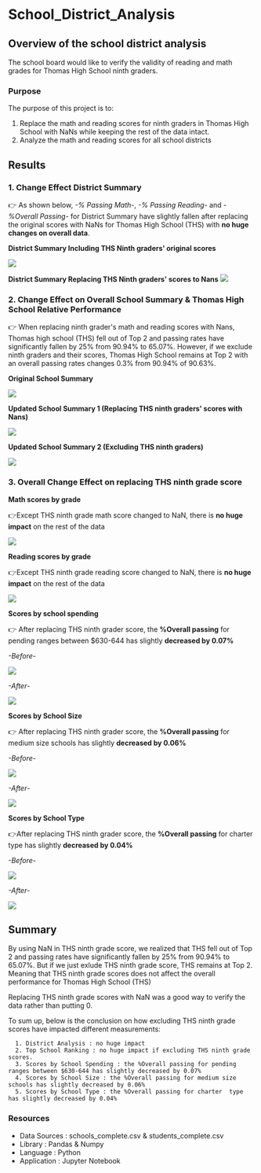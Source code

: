 # School_District_Analysis
  
## Overview of the school district analysis
The school board would like to verify the validity of reading and math grades for Thomas High School ninth graders.
### Purpose
The purpose of this project is to:
  1. Replace the math and reading scores for ninth graders in Thomas High School with NaNs while keeping the rest of the data intact.
  2. Analyze the math and reading scores for all school districts

## Results
### 1. Change Effect District Summary 

:point_right: As shown below, *-% Passing Math-*, *-% Passing Reading-* and *-%Overall Passing-* for District Summary have slightly fallen after replacing the original scores with NaNs for Thomas High School (THS) with **no huge changes on overall data**.

**District Summary Including THS Ninth graders' original scores**

![](Resources/district_summary_before.png)

**District Summary Replacing THS Ninth graders' scores to Nans**
![](Resources/district_summary_after.png)

### 2. Change Effect on Overall School Summary & Thomas High School Relative Performance

:point_right: When replacing ninth grader's math and reading scores with Nans, Thomas high school (THS) fell out of Top 2 and passing rates have significantly fallen by 25% from 90.94% to 65.07%.
However, if we exclude ninth graders and their scores, Thomas High School remains at Top 2 with an overall passing rates changes 0.3% from 90.94% of 90.63%.

**Original School Summary**

![](Resources/school_summary_original_2.png)

**Updated School Summary 1 (Replacing THS ninth graders' scores with Nans)**

![](Resources/school_summary_Before_1.png)

**Updated School Summary 2 (Excluding THS ninth graders)**

![](Resources/school_summary_after.png)


### 3. Overall Change Effect on replacing THS ninth grade score

**Math scores by grade**

:point_right:Except THS ninth grade math score changed to NaN, there is **no huge impact** on the rest of the data

![](Resources/math_score_nan.png)

**Reading scores by grade**

:point_right:Except THS ninth grade reading score changed to NaN, there is **no huge impact** on the rest of the data

![](Resources/reading_score_nan.png)


**Scores by school spending**

:point_right: After replacing THS ninth grader score, the **%Overall passing**  for pending ranges between $630-644 has slightly **decreased by 0.07%**


*-Before*-

![](Resources/school_spending_original.png)

*-After*-

![](Resources/school_spending_after.png)

**Scores by School Size**

:point_right: After replacing THS ninth grader score, the **%Overall passing**  for medium size schools has slightly **decreased by 0.06%**

*-Before*-

![](Resources/school_size_original.png)

*-After*-

![](Resources/school_size_nan.png)

**Scores by School Type**

:point_right:After replacing THS ninth grader score, the **%Overall passing** for charter type has slightly **decreased by 0.04%**

*-Before*-

![](Resources/school_type_original.png)

*-After*-

![](Resources/school_type_after.png)

## Summary 
By using NaN in THS ninth grade score, we realized that THS fell out of Top 2 and passing rates have significantly fallen by 25% from 90.94% to 65.07%. But if we just exlude THS ninth grade score, THS remains at Top 2. Meaning that THS ninth grade scores does not affect the overall performance for Thomas High School (THS) 

Replacing THS ninth grade scores with NaN was a good way to verify the data rather than putting 0.

To sum up, below is the conclusion on how excluding THS ninth grade scores have impacted different measurements:

```
  1. District Analysis : no huge impact 
  2. Top School Ranking : no huge impact if excluding THS ninth grade scores. 
  3. Scores by School Spending : the %Overall passing for pending ranges between $630-644 has slightly decreased by 0.07%
  4. Scores by School Size : the %Overall passing for medium size schools has slightly decreased by 0.06%
  5. Scores by School Type : the %Overall passing for charter  type has slightly decreased by 0.04%

```

### Resources
  - Data Sources : schools_complete.csv & students_complete.csv
  - Library : Pandas & Numpy
  - Language : Python
  - Application : Jupyter Notebook
